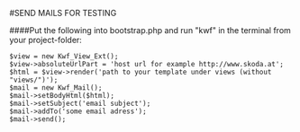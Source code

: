 #SEND MAILS FOR TESTING

####Put the following into bootstrap.php and run "kwf" in the terminal from your project-folder:

    $view = new Kwf_View_Ext();
    $view->absoluteUrlPart = 'host url for example http://www.skoda.at';
    $html = $view->render('path to your template under views (without "views/")');
    $mail = new Kwf_Mail();
    $mail->setBodyHtml($html);
    $mail->setSubject('email subject');
    $mail->addTo('some email adress');
    $mail->send();